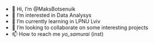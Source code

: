 - 👋 Hi, I’m @MaksBotsenuik
- 👀 I’m interested in Data Analysys
- 🌱 I’m currently learning in LPNU Lviv
- 💞️ I’m looking to collaborate on some interesting projects
- 📫 How to reach me _yo_samurai_ (inst)

<!---
MaksBotsenuik/MaksBotsenuik is a ✨ special ✨ repository because its `README.md` (this file) appears on your GitHub profile.
You can click the Preview link to take a look at your changes.
--->
